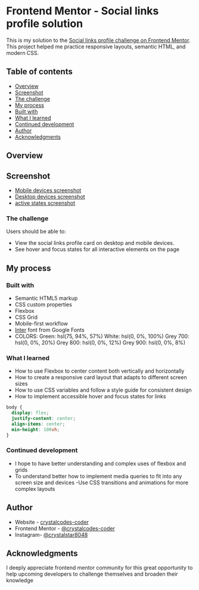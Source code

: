 # Frontend Mentor - Social links profile solution

This is my solution to the [Social links profile challenge on Frontend Mentor](https://www.frontendmentor.io/challenges/social-links-profile-UG32l9m6dQ). This project helped me practice responsive layouts, semantic HTML, and modern CSS.

## Table of contents

- [Overview](#overview)
- [Screenshot](#screenshot)
- [The challenge](#the-challenge)
- [My process](#my-process)
- [Built with](#built-with)
- [What I learned](#what-i-learned)
- [Continued development](#continued-development)
- [Author](#author)
- [Acknowledgments](#acknowledgments)

## Overview 

## Screenshot

- [Mobile devices screenshot](./design/images/Screen%20Shot%202025-07-08%20at%2019.02.53.png)
- [Desktop devices screenshot](./design/images/Screen%20Shot%202025-07-08%20at%2019.02.59.png)
- [active states screenshot](./design/active-states.jpg)

### The challenge

Users should be able to:

- View the social links profile card on desktop and mobile devices.
- See hover and focus states for all interactive elements on the page


## My process

### Built with

- Semantic HTML5 markup
- CSS custom properties
- Flexbox
- CSS Grid
- Mobile-first workflow
- [Inter](https://fonts.googleapis.com/css2?family=Inter:wght@400;600;700&display=swap) font from Google Fonts
- COLORS:  Green: hsl(75, 94%, 57%)
           White: hsl(0, 0%, 100%)
           Grey 700: hsl(0, 0%, 20%)
           Grey 800: hsl(0, 0%, 12%)
           Grey 900: hsl(0, 0%, 8%)


### What I learned

- How to use Flexbox to center content both vertically and horizontally
- How to create a responsive card layout that adapts to different screen sizes
- How to use CSS variables and follow a style guide for consistent design
- How to implement accessible hover and focus states for links


```css
body {
  display: flex;
  justify-content: center;
  align-items: center;
  min-height: 100vh;
}
```

### Continued development

- I hope to have better understanding and complex uses of flexbox and grids
- To understand better how to implement media queries to fit into any screen size and devices
-Use CSS transitions and animations for more complex layouts

## Author

- Website - [crystalcodes-coder](https://github.com/crystalcodes-coder)
- Frontend Mentor - [@crystalcodes-coder](https://www.frontendmentor.io/profile/crystalcodes-coder)
- Instagram- [@crystalstar8048](https://www.instagram.com/crystalstar8048)

## Acknowledgments

I deeply appreciate frontend mentor community for this great opportunity to help upcoming developers to challenge themselves and broaden their knowledge